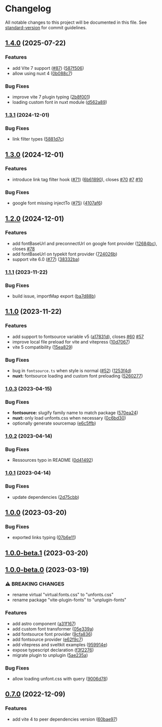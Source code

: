 # Changelog

All notable changes to this project will be documented in this file. See [standard-version](https://github.com/conventional-changelog/standard-version) for commit guidelines.

## [1.4.0](https://github.com/cssninjaStudio/unplugin-fonts/compare/v1.3.1...v1.4.0) (2025-07-22)


### Features

* add Vite 7 support ([#87](https://github.com/cssninjaStudio/unplugin-fonts/issues/87)) ([587f506](https://github.com/cssninjaStudio/unplugin-fonts/commit/587f506c239bb4fe7e61f18fbf8a1b9b57ce1570))
* allow using nuxt 4 ([0b088c7](https://github.com/cssninjaStudio/unplugin-fonts/commit/0b088c7755e3d2f6b66a318f35f5ecb66eb61bdf))


### Bug Fixes

* improve vite 7 plugin typing ([2b8f001](https://github.com/cssninjaStudio/unplugin-fonts/commit/2b8f001fca2cb8babb0c81557b70daba600df78a))
* loading custom font in nuxt module ([d562a89](https://github.com/cssninjaStudio/unplugin-fonts/commit/d562a892feef5ea2e839c85f1df52311532c9fc9))

### [1.3.1](https://github.com/cssninjaStudio/unplugin-fonts/compare/v1.3.0...v1.3.1) (2024-12-01)


### Bug Fixes

* link filter types ([5881d7c](https://github.com/cssninjaStudio/unplugin-fonts/commit/5881d7ce2bd08ac5f0dcb8a449fa59e0fabf6ffd))

## [1.3.0](https://github.com/cssninjaStudio/unplugin-fonts/compare/v1.2.0...v1.3.0) (2024-12-01)


### Features

* introduce link tag filter hook ([#71](https://github.com/cssninjaStudio/unplugin-fonts/issues/71)) ([6b61890](https://github.com/cssninjaStudio/unplugin-fonts/commit/6b61890952fa61501eb93296a445657fb1ac8bcb)), closes [#70](https://github.com/cssninjaStudio/unplugin-fonts/issues/70) [#7](https://github.com/cssninjaStudio/unplugin-fonts/issues/7) [#10](https://github.com/cssninjaStudio/unplugin-fonts/issues/10)


### Bug Fixes

* google font missing injectTo ([#75](https://github.com/cssninjaStudio/unplugin-fonts/issues/75)) ([4107af6](https://github.com/cssninjaStudio/unplugin-fonts/commit/4107af60674701c513cf11388c459e0363a831b3))

## [1.2.0](https://github.com/cssninjaStudio/unplugin-fonts/compare/v1.1.1...v1.2.0) (2024-12-01)


### Features

* add fontBaseUrl and preconnectUrl on google font provider ([12684bc](https://github.com/cssninjaStudio/unplugin-fonts/commit/12684bc134737304baadde2aa9a3bfb2f8640742)), closes [#78](https://github.com/cssninjaStudio/unplugin-fonts/issues/78)
* add fontBaseUrl on typekit font provider ([724026b](https://github.com/cssninjaStudio/unplugin-fonts/commit/724026b4bb3be0233347310a0b3b0527a9747c70))
* support vite 6.0 ([#77](https://github.com/cssninjaStudio/unplugin-fonts/issues/77)) ([38332ba](https://github.com/cssninjaStudio/unplugin-fonts/commit/38332baad92a4b8f405a062242abc97f6e5a99b2))

### [1.1.1](https://github.com/cssninjaStudio/unplugin-fonts/compare/v1.1.0...v1.1.1) (2023-11-22)


### Bug Fixes

* build issue, importMap export ([ba7d88b](https://github.com/cssninjaStudio/unplugin-fonts/commit/ba7d88b2d55390c5828d306eb9992c8026a67f02))

## [1.1.0](https://github.com/cssninjaStudio/unplugin-fonts/compare/v1.0.3...v1.1.0) (2023-11-22)


### Features

* add support to fontsource variable v5 ([a17831d](https://github.com/cssninjaStudio/unplugin-fonts/commit/a17831d213ef3cf207f481bed7202526d7e235d4)), closes [#60](https://github.com/cssninjaStudio/unplugin-fonts/issues/60) [#57](https://github.com/cssninjaStudio/unplugin-fonts/issues/57)
* improve local file preload for vite and vitepress ([10d7067](https://github.com/cssninjaStudio/unplugin-fonts/commit/10d7067a98dae5b054e90e22922d3a0f471358c6))
* vite 5 compatibility ([15ea829](https://github.com/cssninjaStudio/unplugin-fonts/commit/15ea8291b9db79cf1ffd5dc7b4ceba8650e39a93))


### Bug Fixes

* bug in `fontsource.ts` when style is normal ([#52](https://github.com/cssninjaStudio/unplugin-fonts/issues/52)) ([1253f4d](https://github.com/cssninjaStudio/unplugin-fonts/commit/1253f4d4604e4a8b80bc342e252c17911fc439dc))
* **nuxt:** fontsource loading and custom font preloading ([5260277](https://github.com/cssninjaStudio/unplugin-fonts/commit/5260277b85fb92c64217a8a6ba4519637bc5f6bc))

### [1.0.3](https://github.com/cssninjaStudio/unplugin-fonts/compare/v1.0.2...v1.0.3) (2023-04-15)


### Bug Fixes

* **fontsource:** slugify family name to match package ([570ea24](https://github.com/cssninjaStudio/unplugin-fonts/commit/570ea24fe93341ed27f7178a2d46081cc0bc020e))
* **nuxt:** only load unfonts.css when necessary ([0c6bd30](https://github.com/cssninjaStudio/unplugin-fonts/commit/0c6bd30d77200675cda3eba20ec6370b2ee8a6e0))
* optionally generate sourcemap ([e6c5ffb](https://github.com/cssninjaStudio/unplugin-fonts/commit/e6c5ffbfbf9363563105c1e92e4e1a31ef8f138b))

### [1.0.2](https://github.com/cssninjaStudio/unplugin-fonts/compare/v1.0.1...v1.0.2) (2023-04-14)


### Bug Fixes

* Ressources typo in README ([0d41492](https://github.com/cssninjaStudio/unplugin-fonts/commit/0d41492ab70327d0b7afd609a30a59ae916107cf))

### [1.0.1](https://github.com/cssninjaStudio/unplugin-fonts/compare/v1.0.0...v1.0.1) (2023-04-14)


### Bug Fixes

* update dependencies ([2d75cbb](https://github.com/cssninjaStudio/unplugin-fonts/commit/2d75cbbface8a8ba5c4b2512da6995a54e850a92))

## [1.0.0](https://github.com/cssninjaStudio/unplugin-fonts/compare/v1.0.0-beta.1...v1.0.0) (2023-03-20)


### Bug Fixes

* exported links typing ([07b6e11](https://github.com/cssninjaStudio/unplugin-fonts/commit/07b6e113032506716f229cd46baa421c88a5598a))

## [1.0.0-beta.1](https://github.com/cssninjaStudio/unplugin-fonts/compare/v1.0.0-beta.0...v1.0.0-beta.1) (2023-03-20)

## [1.0.0-beta.0](https://github.com/cssninjaStudio/unplugin-fonts/compare/v0.7.0...v1.0.0-beta.0) (2023-03-19)


### ⚠ BREAKING CHANGES

- rename virtual "virtual:fonts.css" to "unfonts.css"
- rename package "vite-plugin-fonts" to "unplugin-fonts"

### Features

* add astro component ([a31f167](https://github.com/cssninjaStudio/unplugin-fonts/commit/a31f16765e685cdcc37960f001d0ef1822b22e75))
* add custom font transformer ([05e339a](https://github.com/cssninjaStudio/unplugin-fonts/commit/05e339aa026e469d01a14a2334c3cb1bda2ac432))
* add fontsource font provider ([9cfa836](https://github.com/cssninjaStudio/unplugin-fonts/commit/9cfa8362d253053488c07bd10f4b323d682370b5))
* add fontsource provider ([e62f9c7](https://github.com/cssninjaStudio/unplugin-fonts/commit/e62f9c76e6a21b7957a3c22497496e1d79971904))
* add vitepress and sveltkit examples ([959914e](https://github.com/cssninjaStudio/unplugin-fonts/commit/959914e6beb36af9d82ac8b50a654fb02c0c8960))
* expose typescript declaration ([f3f2276](https://github.com/cssninjaStudio/unplugin-fonts/commit/f3f22766e9a95dd9c1518b329aeaa1c217e515dd))
* migrate plugin to unplugin ([5ae235a](https://github.com/cssninjaStudio/unplugin-fonts/commit/5ae235ac8db5b571634961c8ac85d1a5d6d333b7))


### Bug Fixes

* allow loading unfont.css with query ([9006d78](https://github.com/cssninjaStudio/unplugin-fonts/commit/9006d7820607adf96de1c14ad842c234ad6eb9f7))

## [0.7.0](https://github.com/cssninjaStudio/unplugin-fonts/compare/v0.6.0...v0.7.0) (2022-12-09)


### Features

* add vite 4 to peer dependencies version ([60bae97](https://github.com/cssninjaStudio/unplugin-fonts/commit/60bae97fcad268c73009c9950f07ce05ed50b785))
